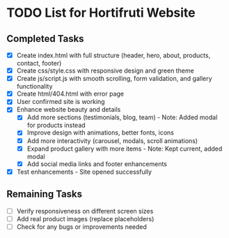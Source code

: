 # TODO List for Hortifruti Website

## Completed Tasks
- [x] Create index.html with full structure (header, hero, about, products, contact, footer)
- [x] Create css/style.css with responsive design and green theme
- [x] Create js/script.js with smooth scrolling, form validation, and gallery functionality
- [x] Create html/404.html with error page
- [x] User confirmed site is working
- [x] Enhance website beauty and details
  - [x] Add more sections (testimonials, blog, team) - Note: Added modal for products instead
  - [x] Improve design with animations, better fonts, icons
  - [x] Add more interactivity (carousel, modals, scroll animations)
  - [x] Expand product gallery with more items - Note: Kept current, added modal
  - [x] Add social media links and footer enhancements
- [x] Test enhancements - Site opened successfully

## Remaining Tasks
- [ ] Verify responsiveness on different screen sizes
- [ ] Add real product images (replace placeholders)
- [ ] Check for any bugs or improvements needed
